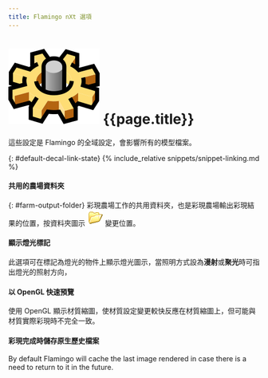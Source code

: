 ```yaml
---
title: Flamingo nXt 選項
---
```



# ![images/options.svg](images/options.svg) {{page.title}}
這些設定是 Flamingo 的全域設定，會影響所有的模型檔案。

{: #default-decal-link-state}
{% include_relative snippets/snippet-linking.md %}

#### 共用的農場資料夾
{: #farm-output-folder}
彩現農場工作的共用資料夾，也是彩現農場輸出彩現結果的位置，按資料夾圖示 ![images/folderopen32x32.png](images/folderopen32x32.png) 變更位置。

#### 顯示燈光標記
此選項可在標記為燈光的物件上顯示燈光圖示，當照明方式設為**漫射**或**聚光**時可指出燈光的照射方向，

#### 以 OpenGL 快速預覽
使用 OpenGL 顯示材質縮圖，使材質設定變更較快反應在材質縮圖上，但可能與材質實際彩現時不完全一致。

#### 彩現完成時儲存原生歷史檔案
By default Flamingo will cache the last image rendered in case there is a need to return to it in the future.
